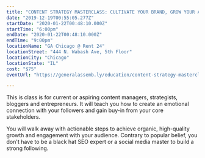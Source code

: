 ```yaml
---
title: "CONTENT STRATEGY MASTERCLASS: CULTIVATE YOUR BRAND, GROW YOUR AUDIENCE"
date: "2019-12-19T00:55:05.277Z"
startDate: "2020-01-22T00:48:10.000Z"
startTime: "6:00pm"
endDate: "2020-01-22T00:48:10.000Z"
endTime: "9:00pm"
locationName: "GA Chicago @ Rent 24"
locationStreet: "444 N. Wabash Ave, 5th Floor"
locationCity: "Chicago"
locationState: "IL"
cost: "$75"
eventUrl: "https://generalassemb.ly/education/content-strategy-masterclass-cultivate-your-brand-grow-your-audience/chicago/95432"

---
```


This is class is for current or aspiring content managers, strategists, bloggers and entrepreneurs. It will teach you how to create an emotional connection with your followers and gain buy-in from your core stakeholders.

You will walk away with actionable steps to achieve organic, high-quality growth and engagement with your audience. Contrary to popular belief, you don't have to be a black hat SEO expert or a social media master to build a strong following.

